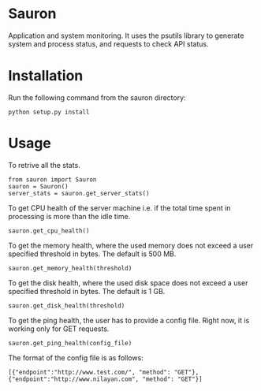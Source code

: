 # Sauron
Application and system monitoring. It uses the psutils library to generate system and process status, and requests to check API status.

# Installation
Run the following command from the sauron directory:
```
python setup.py install
```
# Usage
To retrive all the stats.
```
from sauron import Sauron
sauron = Sauron()
server_stats = sauron.get_server_stats()
```
To get CPU health of the server machine i.e. if the total time spent in processing is more than the idle time.
```
sauron.get_cpu_health()
```
To get the memory health, where the used memory does not exceed a user specified threshold in bytes. The default is 500 MB.
```
sauron.get_memory_health(threshold)
```
To get the disk health, where the used disk space does not exceed a user specified threshold in bytes. The default is 1 GB.
```
sauron.get_disk_health(threshold)
```
To get the ping health, the user has to provide a config file. Right now, it is working only for GET requests.
```
sauron.get_ping_health(config_file)
```
The format of the config file is as follows:
```
[{"endpoint":"http://www.test.com/", "method": "GET"}, {"endpoint":"http://www.nilayan.com", "method": "GET"}]
```

